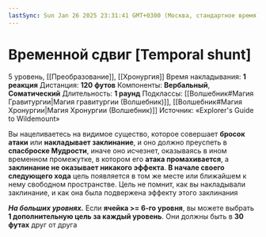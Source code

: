 ```yaml
---
lastSync: Sun Jan 26 2025 23:31:41 GMT+0300 (Москва, стандартное время)
---
```

# Временной сдвиг [Temporal shunt]
5 уровень, [[Преобразование]], [[Хронургия]]
Время накладывания: **1 реакция**
Дистанция: **120 футов**
Компоненты: **Вербальный**, **Соматический**
Длительность: **1 раунд**
Подклассы: [[Волшебник#Магия Гравитургии|Магия гравитургии (Волшебник)]], [[Волшебник#Магия Хронургии|Магия Хронургии (Волшебник)]]
Источник: «Explorer's Guide to Wildemount»

Вы нацеливаетесь на видимое существо, которое совершает **бросок атаки** или **накладывает заклинание**, и оно должно преуспеть в **спасброске Мудрости**, иначе оно исчезнет, оказываясь в ином временном промежутке, в котором его **атака промахивается**, а **заклинание не оказывает никакого эффекта**. **В начале своего следующего хода** цель появляется в том же месте или ближайшем к нему свободном пространстве. Цель не помнит, как вы накладывали заклинание, и как она была подвержена эффекту этого заклинания

**_На больших уровнях._** Если **ячейка >= 6-го уровня**, вы можете выбрать **1 дополнительную цель за каждый уровень**. Они должны быть в **30 футах** друг от друга